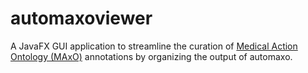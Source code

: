 # automaxoviewer

A JavaFX GUI application to streamline the 
curation of [Medical Action Ontology (MAxO)](https://github.com/monarch-initiative/MAxO) 
annotations by organizing the output of automaxo.


